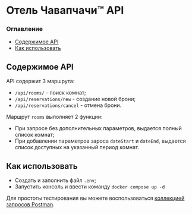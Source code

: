 # Отель Чавапчачи™ API

### Оглавление

- [Содержимое API](#содержимое-api)
- [Как использовать](#как-использовать)

## Содержимое API

API содержит 3 маршрута:

- `/api/rooms/` - поиск комнат;
- `/api/reservations/new` - создание новой брони;
- `/api/reservations/cancel` - отмена брони.

Маршрут `rooms` выполняет 2 функции:

- При запросе без дополнительных параметров, выдается полный список комнат;
- При добавлении параметров зароса `dateStart` и `dateEnd`, выдается список доступных на указанный период комнат.

## Как использовать

- Создать и заполнить файл `.env`;
- Запустить консоль и ввести команду `docker compose up -d`

Для простоты тестирования вы можете воспользоваться [коллекцией запросов Postman](https://app.getpostman.com/join-team?invite_code=746eb260d1fa21014d27973bbd7ebc6c9caf707bd396f2bfe390d4bf2dc9d3e4&target_code=71de64106d52bdd0fe265c4c5c8b8df0).
